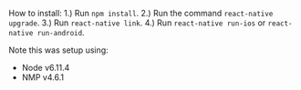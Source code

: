 How to install: 
1.) Run `npm install`.
2.) Run the command `react-native upgrade`.
3.) Run `react-native link`.
4.) Run `react-native run-ios` or `react-native run-android`.

Note this was setup using:
- Node v6.11.4
- NMP v4.6.1
